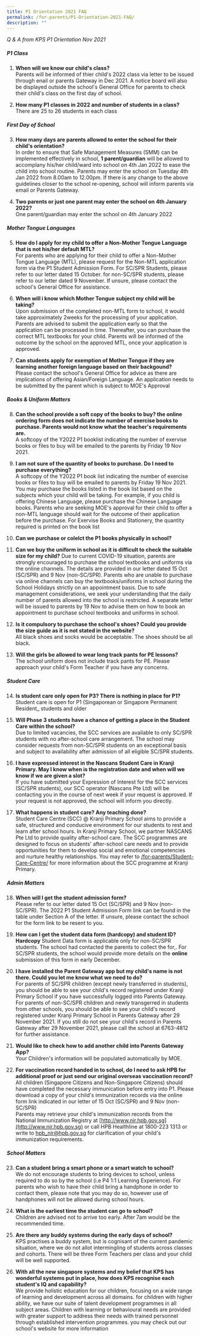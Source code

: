 ```yaml
---
title: P1 Orientation 2021 FAQ
permalink: /for-parents/P1-Orientation-2021-FAQ/
description: ""
---
```

_Q & A from KPS P1 Orientation Nov 2021_

##### **P1 Class**

1. **When will we know our child's class?**  
Parents will be informed of thier child's 2022 class via letter to be issued through enail or parents Gateway in Dec 2021. A notice board will also be displayed outside the school's General Office for parents to check their child's class on the first day of school.

2. **How many P1 classes in 2022 and number of students in a class?**  
There are 25 to 26 students in each class


##### **First Day of School**

3. **How many days are parents allowed to enter the school for their child's orientation?**  
In order to ensure that Safe Management Measures (SMM) can be implemented effectively in school, **1 parent/guardian** will be allowed to accomplany his/her child/ward into school on 4th Jan 2022 to ease the child into school routine. Parents may enter the school on Tuesday 4th Jan 2022 from 8.00am to 12.00pm. If there is any change to the above guidelines closer to the school re-opening, school will inform parents via email or Parents Gateway.

4. **Two parents or just one parent may enter the school on 4th January 2022?**  
One parent/guardian may enter the school on 4th January 2022

##### **Mother Tongue Languages**

5. **How do I apply for my child to offer a Non-Mother Tongue Language that is not his/her default MTL?**  
For parents who are applying for their child to offer a Non-Mother Tongue Language (MTL), please request for the Non-MTL application form via the P1 Student Admission Form. For SC/SPR Students, please refer to our letter dated 15 October. for non-SC/SPR students, please refer to our letter dated 9 November. If unsure, please contact the school's General Office for assistance.

6. **When will i know which Mother Tongue subject my child will be taking?**  
Upon submission of the completed non-MTL form to school, it would take approximately 2weeks for the processing of your application. Parents are advised to submit the application early so that the application can be processed in time. Thereafter, you can purchase the correct MTL textbooks for your child. Parents will be informed of the outcome by the school on the approved MTL, once your application is approved.

7. **Can students apply for exemption of Mother Tongue if they are learning another foreign language based on their backgound?**  
Please contact the school's General Office for advice as there are implications of offering Asian/Foreign Language. An application needs to be submitted by the parent which is subject to MOE's Approval

##### **Books & Uniform Matters**

8. **Can the school provide a soft copy of the books to buy? the online ordering form does not indicate the number of exercise books to purchase. Parents would not know what the teacher's requirements are.**  
A softcopy of the Y2022 P1 booklist indicating the number of exervise books or files to buy will be emailed to the parents by Friday 19 Nov 2021.

9. **I am not sure of the quantity of books to purchase. Do I need to purchase everything?**  
A softcopy of the Y2022 P1 book list indicating the number of exercise books or files to buy will be emailed to parents by Friday 19 Nov 2021. You may purchase the books listed in the book list based on the subjects which your child will be taking. For example, if you child is offering Chinese Language, please purchase the Chinese Language books. Parents who are seeking MOE's approval for their child to offer a non-MTL language should wait for the outcome of their application before the purchase. For Exervise Books and Stationery, the quantity required is printed on the book list

10. **Can we purchase or colelct the P1 books physically in school?**
11. **Can we buy the uniform in school as it is difficult to check the suitable size for my child?**
Due to current COVID-19 situation, parents are strongly encouraged to purchase the school textbooks and uniforms via the online channels. The details are provided in our letter dated 15 Oct (SC/SPR) and 9 Nov (non-SC/SPR). Parents who are unable to purchase via online channels can buy the textbooks/uniforms in school during the School Holidays strictly on an appointment basis. Due to safe management considerations, we seek your understanding that the daily number of parents allowed into the school is restricted. A separate letter will be issued to parents by 19 Nov to advise them on how to book an appointment to purchase school textbooks and uniforms in school.

12. **Is it compulsory to purchase the school's shoes? Could you provide the size guide as it is not stated in the website?**  
All black shoes and socks would be acceptable. The shoes should be all black.

13. **Will the girls be allowed to wear long track pants for PE lessons?**  
The school uniform does not include track pants for PE. Please approach your child's Form Teacher if you have any concerns.

##### **Student Care**

14. **Is student care only open for P3? There is nothing in place for P1?**  
Student care is open for P1 (Singaporean or Singapore Permanent Resident_ students and older

15. **Will Phase 3 students have a chance of getting a place in the Student Care within the school?**  
Due to limited vacancies, the SCC services are available to only SC/SPR students with no after-school care arrangement. The school may consider requests from non-SC/SPR students on an exceptional basis and subject to availability after admission of all eligible SC/SPR students.

16. **I have expressed interest in the Nascans Student Care in Kranji Primary. May I know when is the registration date and when will we know if we are given a slot?**  
If you have submitted your Expression of Interest for the SCC services (SC/SPR students), our SCC operator (Nascans Pte Ltd) will be contacting you in the course of next week if your request is approved. If your request is not approved, the school will inform you directly.

17. **What happens in student care? Any teaching done?**  
Student Care Centre (SCC) @ Kranji Primary School aims to provide a safe, structured and conducive environment for our students to rest and learn after school hours. In Kranji Primary School, we partner NASCANS Pte Ltd to provide quality after-school care. The SCC programmes are designed to focus on students' after-school care needs and to provide opportunities for them to develop social and emotional competencies and nurture healthy relationships. You may refer to [/for-parents/Student-Care-Centre/](/for-parents/Student-Care-Centre/) for more information about the SCC programme at Kranji Primary.

##### **Admin Matters**

18. **When will I get the student admission form?**  
Please refer to our letter dated 15 Oct (SC/SPR) and 9 Nov (non-SC/SPR). The 2022 P1 Student Admission Form link can be found in the table under Section A of the letter. If unsure, please contact the school for the form link to be resent to you.

19. **How can I get the student data form (hardcopy) and student ID?**  
**Hardcopy** Student Data form is applicable only for non-SC/SPR students. The school had contacted the parents to collect the for,. For SC/SPR students, the school would provide more details on the **online** submission of this form in early December.

20. **I have installed the Parent Gateway app but my child's name is not there. Could you let me know what we need to do?**  
For parents of SC/SPR children (except newly transferred in students), you should be able to see your child's record registered under Kranji Primary School if you have successfully logged into Parents Gateway.   
For parents of non-SC/SPR children and newly transgerred in students from other schools, you should be able to see your child's record registered under Kranji Primary School in Parents Gateway after 29 November 2021. If you still do not see your child's record in Parents Gateway after 29 November 2021, please call the school at 6763-4812 for further assistance.

21. **Would like to check how to add another child into Parents Gateway App?**  
Your Children's information will be populated automatically by MOE.

22. **For vaccination record handed in to school, do I need to ask HPB for additional proof or just send our original overseas vaccination record?**  
All children (Singapore Citizens and Non-Singapore Citizens) should have completed the necessary immunication before entry into P1. Please download a copy of your child's immunization records via the online form link indicated in our letter of 15 Oct (SC/SPR) and 9 Nov (non-SC/SPR)  
Parents may retrieve your child's immunization records from the National Immunization Registry at [http://www.nir.hpb.gov.sg](http://www.nir.hpb.gov.sg) or call HPB Healthline at 1800-223 1313 or write to hpb_nir@hpb.gov.sg for clarification of your child's immunization requirements.

##### **School Matters**

23. **Can a student bring a smart phone or a smart watch to school?**  
We do not encourage students to bring devices to school, unless required to do so by the school (i.e P4 1:1 Learning Experience). For parents who wish to have their child bring a handphone in order to contact them, please note that you may do so, however use of handphones will not be allowed during school hours.

24. **What is the earliest time the student can go to school?**  
Children are advised not to arrive too early. After 7am would be the recommended time.

25. **Are there any buddy systems during the early days of school?**  
KPS practises a buddy system, but is cognisant of the current pandemic situation, where we do not allot intermingling of students across classes and cohorts. There will be three Form Teachers per class and your child will be well supported.

26. **With all the new singapore systems and my belief that KPS has wonderful systems put in place, how does KPS recognise each student's IQ and capability?**  
We provide holistic education for our children, focusing on a wide range of learning and development across all domains. for children with higher ability, we have our suite of talent development programmes in all subject areas. Children with learning or behavioural needs are provided with greater support to address their needs with trained personnel through established intervention programmes. you may check out our school's website for more information

